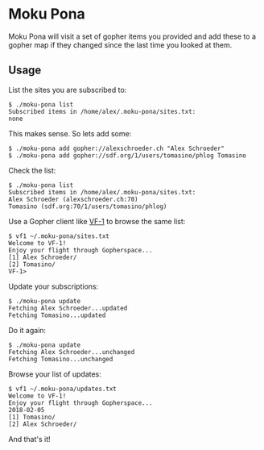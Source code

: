 # Moku Pona

Moku Pona will visit a set of gopher items you provided and add these
to a gopher map if they changed since the last time you looked at
them.

## Usage

List the sites you are subscribed to:

```
$ ./moku-pona list
Subscribed items in /home/alex/.moku-pona/sites.txt:
none
```

This makes sense. So lets add some:

```
$ ./moku-pona add gopher://alexschroeder.ch "Alex Schroeder"
$ ./moku-pona add gopher://sdf.org/1/users/tomasino/phlog Tomasino
```

Check the list:

```
$ ./moku-pona list
Subscribed items in /home/alex/.moku-pona/sites.txt:
Alex Schroeder (alexschroeder.ch:70)
Tomasino (sdf.org:70/1/users/tomasino/phlog)
```

Use a Gopher client like [VF-1](https://github.com/solderpunk/VF-1) to
browse the same list:

```
$ vf1 ~/.moku-pona/sites.txt 
Welcome to VF-1!
Enjoy your flight through Gopherspace...
[1] Alex Schroeder/
[2] Tomasino/
VF-1> 
```

Update your subscriptions:

```
$ ./moku-pona update
Fetching Alex Schroeder...updated
Fetching Tomasino...updated
```

Do it again:

```
$ ./moku-pona update
Fetching Alex Schroeder...unchanged
Fetching Tomasino...unchanged
```

Browse your list of updates:

```
$ vf1 ~/.moku-pona/updates.txt 
Welcome to VF-1!
Enjoy your flight through Gopherspace...
2018-02-05
[1] Tomasino/
[2] Alex Schroeder/
```

And that's it!

